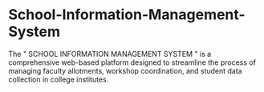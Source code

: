 # School-Information-Management-System
The " SCHOOL INFORMATION MANAGEMENT SYSTEM " is a comprehensive web-based platform designed to streamline the process of managing faculty allotments, workshop coordination, and student data collection in college institutes. 
